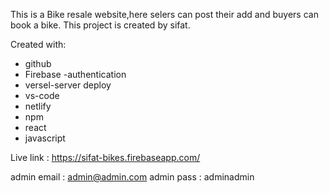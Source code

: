 This is a Bike resale website,here selers can post their add and buyers can book a bike.
This project is created by sifat.

Created with:
* github
* Firebase -authentication
* versel-server deploy
* vs-code
* netlify
* npm
* react
* javascript


Live link : https://sifat-bikes.firebaseapp.com/



admin email : admin@admin.com
admin pass : adminadmin